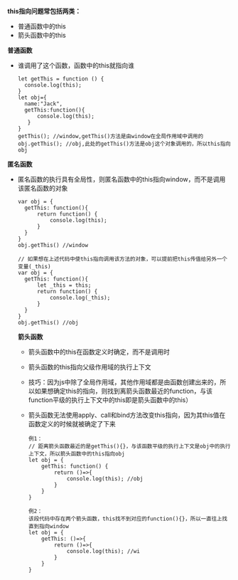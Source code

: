**this指向问题常包括两类：**

* 普通函数中的this
* 箭头函数中的this

**普通函数**

* 谁调用了这个函数，函数中的this就指向谁

  ``` 
  let getThis = function () {
  	console.log(this);
  }
  let obj={
  	name:"Jack",
  	getThis:function(){
  		console.log(this);
   	 }
  }
  getThis(); //window,getThis()方法是由window在全局作用域中调用的
  obj.getThis(); //obj,此处的getThis()方法是obj这个对象调用的，所以this指向obj
  ```

**匿名函数**

* 匿名函数的执行具有全局性，则匿名函数中的this指向window，而不是调用该匿名函数的对象

  ``` 
  var obj = {
  	getThis: function(){
  		return function() {
  			console.log(this);
  		}
  	}
  }
  obj.getThis() //window
  
  // 如果想在上述代码中使this指向调用该方法的对象，可以提前把this传值给另外一个变量(_this)
  var obj = {
  	getThis: function(){
  		let _this = this;
  		return function() {
  			console.log(_this);
  		}
  	}
  }
  obj.getThis() //obj
  ```

  **箭头函数**

  * 箭头函数中的this在函数定义时确定，而不是调用时

  * 箭头函数的this指向父级作用域的执行上下文

  * 技巧：因为js中除了全局作用域，其他作用域都是由函数创建出来的，所以如果想确定this的指向，则找到离箭头函数最近的function，与该function平级的执行上下文中的this即是箭头函数中的this）

  * 箭头函数无法使用apply、call和bind方法改变this指向，因为其this值在函数定义的时候就被确定了下来

    ``` 
    例1：
    // 距离箭头函数最近的是getThis(){}，与该函数平级的执行上下文是obj中的执行上下文，所以箭头函数中的this指向obj
    let obj = {
    	getThis: function() {
    		return ()=>{
    			console.log(this); //obj
    		}
    	}
    }
    
    例2：
    该段代码中存在两个箭头函数，this找不到对应的function(){}，所以一直往上找直到指向window
    let obj = {
    	getThis: ()=>{
    		return ()=>{
    			console.log(this); //wi
    		}
    	}
    }
    ```

    
